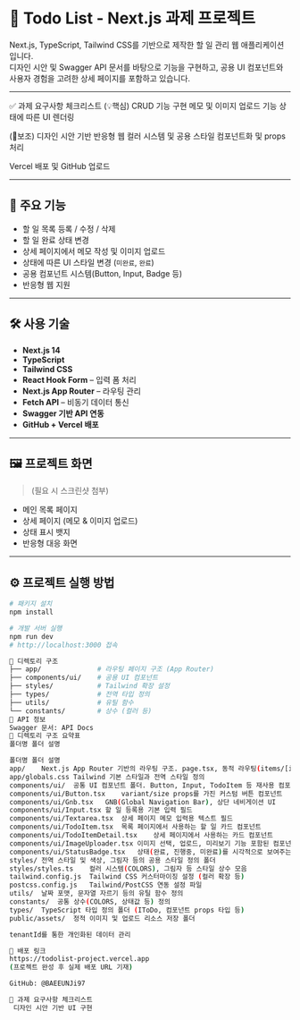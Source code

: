 # 📝 Todo List - Next.js 과제 프로젝트

Next.js, TypeScript, Tailwind CSS를 기반으로 제작한 할 일 관리 웹 애플리케이션입니다.  
디자인 시안 및 Swagger API 문서를 바탕으로 기능을 구현하고, 공용 UI 컴포넌트와 사용자 
경험을 고려한 상세 페이지를 포함하고 있습니다.

---

✅ 과제 요구사항 체크리스트
(💡핵심)
 CRUD 기능 구현 
 메모 및 이미지 업로드 기능 
 상태에 따른 UI 렌더링 


(🔹보조)
 디자인 시안 기반 반응형 웹
 컬러 시스템 및 공용 스타일
 컴포넌트화 및 props 처리 

 Vercel 배포 및 GitHub 업로드

---

## 📌 주요 기능

- 할 일 목록 등록 / 수정 / 삭제
- 할 일 완료 상태 변경
- 상세 페이지에서 메모 작성 및 이미지 업로드
- 상태에 따른 UI 스타일 변경 (`미완료`, `완료`)
- 공용 컴포넌트 시스템(Button, Input, Badge 등)
- 반응형 웹 지원

---

## 🛠️ 사용 기술

- **Next.js 14**
- **TypeScript**
- **Tailwind CSS**
- **React Hook Form** – 입력 폼 처리
- **Next.js App Router** – 라우팅 관리
- **Fetch API** – 비동기 데이터 통신
- **Swagger 기반 API 연동**
- **GitHub + Vercel 배포**

---

## 🖼️ 프로젝트 화면

> (필요 시 스크린샷 첨부)

- 메인 목록 페이지
- 상세 페이지 (메모 & 이미지 업로드)
- 상태 표시 뱃지
- 반응형 대응 화면

---

## ⚙️ 프로젝트 실행 방법

```bash
# 패키지 설치
npm install

# 개발 서버 실행
npm run dev
# http://localhost:3000 접속

📁 디렉토리 구조
├── app/              # 라우팅 페이지 구조 (App Router)
├── components/ui/    # 공용 UI 컴포넌트
├── styles/           # Tailwind 확장 설정
├── types/            # 전역 타입 정의
├── utils/            # 유틸 함수
└── constants/        # 상수 (컬러 등)
📡 API 정보
Swagger 문서: API Docs
📁 디렉토리 구조 요약표
폴더명	폴더 설명

폴더명	폴더 설명
app/	Next.js App Router 기반의 라우팅 구조. page.tsx, 동적 라우팅(items/[id]/page.tsx) 포함
app/globals.css	Tailwind 기본 스타일과 전역 스타일 정의
components/ui/	공통 UI 컴포넌트 폴더. Button, Input, TodoItem 등 재사용 컴포넌트 위치
components/ui/Button.tsx	variant/size props를 가진 커스텀 버튼 컴포넌트
components/ui/Gnb.tsx	GNB(Global Navigation Bar), 상단 네비게이션 UI
components/ui/Input.tsx	할 일 등록용 기본 입력 필드
components/ui/Textarea.tsx	상세 페이지 메모 입력용 텍스트 필드
components/ui/TodoItem.tsx	목록 페이지에서 사용하는 할 일 카드 컴포넌트
components/ui/TodoItemDetail.tsx	상세 페이지에서 사용하는 카드 컴포넌트
components/ui/ImageUploader.tsx	이미지 선택, 업로드, 미리보기 기능 포함된 컴포넌트
components/ui/StatusBadge.tsx	상태(완료, 진행중, 미완료)를 시각적으로 보여주는 뱃지
styles/	전역 스타일 및 색상, 그림자 등의 공용 스타일 정의 폴더
styles/styles.ts	컬러 시스템(COLORS), 그림자 등 스타일 상수 모음
tailwind.config.js	Tailwind CSS 커스터마이징 설정 (컬러 확장 등)
postcss.config.js	Tailwind/PostCSS 연동 설정 파일
utils/	날짜 포맷, 문자열 자르기 등의 유틸 함수 정의
constants/	공통 상수(COLORS, 상태값 등) 정의
types/	TypeScript 타입 정의 폴더 (IToDo, 컴포넌트 props 타입 등)
public/assets/	정적 이미지 및 업로드 리소스 저장 폴더

tenantId를 통한 개인화된 데이터 관리

🔗 배포 링크
https://todolist-project.vercel.app
(프로젝트 완성 후 실제 배포 URL 기재)

GitHub: @BAEEUNJi97

📌 과제 요구사항 체크리스트
 디자인 시안 기반 UI 구현


